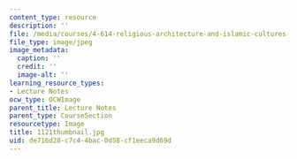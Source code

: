 ```yaml
---
content_type: resource
description: ''
file: /media/courses/4-614-religious-architecture-and-islamic-cultures-fall-2002/de716d28c7c44bac0d58cf1eeca9d69d_1121thumbnail.jpg
file_type: image/jpeg
image_metadata:
  caption: ''
  credit: ''
  image-alt: ''
learning_resource_types:
- Lecture Notes
ocw_type: OCWImage
parent_title: Lecture Notes
parent_type: CourseSection
resourcetype: Image
title: 1121thumbnail.jpg
uid: de716d28-c7c4-4bac-0d58-cf1eeca9d69d
---
```

